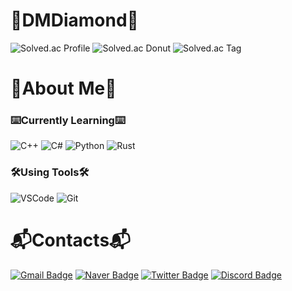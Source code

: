 # 💎DMDiamond💎

![Solved.ac Profile](https://solvedac-cards-starcea.paring.moe/profile/dmdiamond?size=220)
![Solved.ac Donut](https://solvedac-cards-starcea.paring.moe/problems/dmdiamond?size=220)
![Solved.ac Tag](https://solvedac-cards-starcea.paring.moe/tags/dmdiamond?size=220)
<!--![Solved.ac Streak](http://mazandi.herokuapp.com/api?handle=dmdiamond&theme=dark)
[![Solved.ac Profile](http://mazassumnida.wtf/api/v2/generate_badge?boj=dmdiamond)](https://solved.ac/dmdiamond/)-->

# 👋About Me👋
### ⌨️Currently Learning⌨️
![C++](https://img.shields.io/badge/C_&_C++-00599C.svg?&style=for-the-badge&logo=Cplusplus&logoColor=white)
![C#](https://img.shields.io/badge/C♯-994892.svg?&style=for-the-badge&logo=Csharp&logoColor=white)
![Python](https://img.shields.io/badge/Python-3776AB.svg?&style=for-the-badge&logo=Python&logoColor=white)
![Rust](https://img.shields.io/badge/Rust-FF7043.svg?&style=for-the-badge&logo=Rust&logoColor=white)

### 🛠️Using Tools🛠️
![VSCode](https://img.shields.io/badge/Visual%20Studio%20Code-007ACC.svg?&style=for-the-badge&logo=Visual%20Studio%20Code&logoColor=white)
![Git](https://img.shields.io/badge/Git-F05032.svg?&style=for-the-badge&logo=Git&logoColor=white)

# 📬Contacts📬
[![Gmail Badge](https://img.shields.io/badge/Gmail-d14836?style=for-the-badge&logo=Gmail&logoColor=white&link=mailto:k2iunoki@gmail.com)](mailto:k2iunoki@gmail.com)
[![Naver Badge](https://img.shields.io/badge/Naver-03C75A?style=for-the-badge&logo=Naver&logoColor=white&link=mailto:k2i123@naver.com)](mailto:k2i123@naver.com)
[![Twitter Badge](http://img.shields.io/badge/-Twitter-00ACEE?style=for-the-badge&logo=Twitter&logoColor=white&link=https://twitter.com/dmdiamond1234/)](https://twitter.com/dmdiamond1234/)
[![Discord Badge](http://img.shields.io/badge/-Discord-5662F6?style=for-the-badge&logo=Discord&logoColor=white&link=https://discordapp.com/users/539588686430339073/)](https://discordapp.com/users/539588686430339073/)
